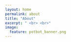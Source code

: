```yaml
---
layout: home
permalink: about
title: "About"
excerpt: " <br> <br>"
image:
  feature: potbot_banner.png
---
```

